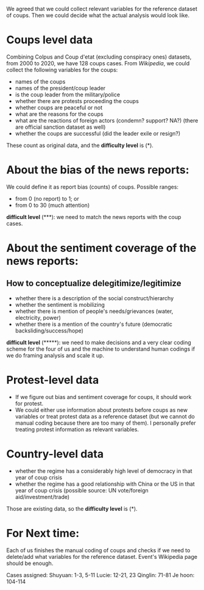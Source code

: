 We agreed that we could collect relevant variables for the reference dataset of coups. Then we could decide what the actual analysis would look like.

# Coups level data
Combining Colpus and Coup d'etat (excluding conspiracy ones) datasets, from 2000 to 2020, we have 128 coups cases. From *Wikipedia*, we could collect the following variables for the coups: 

- names of the coups
- names of the president/coup leader
- is the coup leader from the military/police
- whether there are protests proceeding the coups
- whether coups are peaceful or not
- what are the reasons for the coups 
- what are the reactions of foreign actors (condemn? support? NA?) (there are official sanction dataset as well)
- whether the coups are successful (did the leader exile or resign?)

These count as original data, and the **difficulty level** is (*).

# About the bias of the news reports: 
We could define it as report bias (counts) of coups. Possible ranges: 
- from 0 (no report) to 1; or
- from 0 to 30 (much attention)

**difficult level** (***): we need to match the news reports with the coup cases.

# About the sentiment coverage of the news reports:
## How to conceptualize delegitimize/legitimize
- whether there is a description of the social construct/hierarchy
- whether the sentiment is mobilizing
- whether there is mention of people's needs/grievances (water, electricity, power)
- whether there is a mention of the country's future (democratic backsliding/success/hope)

**difficult level** (*****): we need to make decisions and a very clear coding scheme for the four of us and the machine to understand human codings if we do framing analysis and scale it up.

# Protest-level data
- If we figure out bias and sentiment coverage for coups, it should work for protest. 
- We could either use information about protests before coups as new variables or treat protest data as a reference dataset (but we cannot do manual coding because there are too many of them). I personally prefer treating protest information as relevant variables.

# Country-level data
- whether the regime has a considerably high level of democracy in that year of coup crisis
- whether the regime has a good relationship with China or the US in that year of coup crisis (possible source: UN vote/foreign aid/investment/trade)

Those are existing data, so the **difficulty level** is (*).


# For Next time: 
Each of us finishes the manual coding of coups and checks if we need to delete/add what variables for the reference dataset. Event's Wikipedia page should be enough.

Cases assigned: 
Shuyuan: 1-3, 5-11
Lucie: 12-21, 23
Qinglin: 71-81
Je hoon: 104-114


